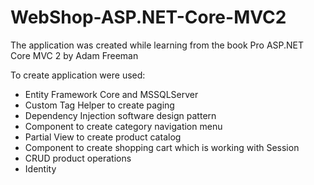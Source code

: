 # WebShop-ASP.NET-Core-MVC2

The application was created while learning from the book Pro ASP.NET Core MVC 2 by Adam Freeman

To create application were used:
* Entity Framework Core and MSSQLServer
* Custom Tag Helper to create paging
* Dependency Injection software design pattern
* Component to create category navigation menu
* Partial View to create product catalog
* Component to create shopping cart which is working with Session
* CRUD product operations
* Identity
